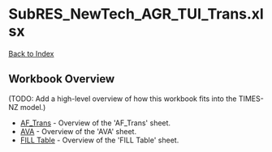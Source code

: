 # SubRES_NewTech_AGR_TUI_Trans.xlsx

[Back to Index](../../README.md)

## Workbook Overview

(TODO: Add a high-level overview of how this workbook fits into the TIMES-NZ model.)

- [AF_Trans](AF_Trans.md) - Overview of the 'AF_Trans' sheet.
- [AVA](AVA.md) - Overview of the 'AVA' sheet.
- [FILL Table](FILL%20Table.md) - Overview of the 'FILL Table' sheet.
